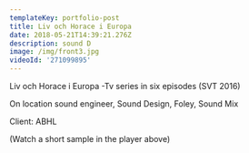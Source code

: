 ```yaml
---
templateKey: portfolio-post
title: Liv och Horace i Europa
date: 2018-05-21T14:39:21.276Z
description: sound D
image: /img/front3.jpg
videoId: '271099895'
---
```

Liv och Horace i Europa -Tv series in six episodes (SVT 2016)

On location sound engineer, Sound Design, Foley, Sound Mix

Client: ABHL

(Watch a short sample in the player above)
